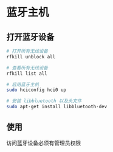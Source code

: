 # 蓝牙主机

## 打开蓝牙设备

```sh
# 打开所有无线设备
rfkill unblock all

# 查看所有无线设备
rfkill list all

# 启用蓝牙主机
sudo hciconfig hci0 up

# 安装 libbluetooth 以及头文件
sudo apt-get install libbluetooth-dev

```

## 使用

访问蓝牙设备必须有管理员权限

```sh

```